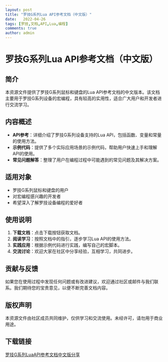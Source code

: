 ```yaml
---
layout: post
title: "罗技G系列Lua API参考文档（中文版）"
date:   2022-04-26
tags: [罗技,文档,API,Lua,编程]
comments: true
author: admin
---
```

# 罗技G系列Lua API参考文档（中文版）

## 简介
本资源文件提供了罗技G系列鼠标和键盘的Lua API参考文档的中文版本。该文档主要用于罗技G系列设备的宏编程，具有较高的实用性，适合广大用户和开发者进行交流学习。

## 内容概述
- **API参考**：详细介绍了罗技G系列设备支持的Lua API，包括函数、变量和常量的使用方法。
- **示例代码**：提供了多个实际应用场景的示例代码，帮助用户快速上手和理解API的使用。
- **常见问题解答**：整理了用户在编程过程中可能遇到的常见问题及其解决方案。

## 适用对象
- 罗技G系列鼠标和键盘的用户
- 对宏编程感兴趣的开发者
- 希望深入了解罗技设备编程的爱好者

## 使用说明
1. **下载文档**：点击下载按钮获取文档。
2. **阅读学习**：按照文档中的指引，逐步学习Lua API的使用方法。
3. **实践应用**：根据示例代码进行实践，编写自己的宏脚本。
4. **交流讨论**：欢迎大家在社区中分享经验，互相学习，共同进步。

## 贡献与反馈
如果您在使用过程中发现任何问题或有改进建议，欢迎通过社区或邮件与我们联系。我们期待您的宝贵意见，以便不断完善文档内容。

## 版权声明
本资源文件由社区成员共同维护，仅供学习和交流使用。未经许可，请勿用于商业用途。

## 下载链接

[罗技G系列LuaAPI参考文档中文版分享](https://pan.quark.cn/s/fc7222e7c78d)